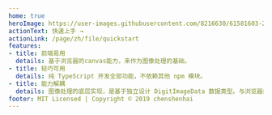 ```yaml
---
home: true
heroImage: https://user-images.githubusercontent.com/8216630/61581603-28ffd180-ab53-11e9-9461-a24d31643ec7.png
actionText: 快速上手 →
actionLink: /page/zh/file/quickstart
features:
- title: 前端易用
  details: 基于浏览器的canvas能力，来作为图像处理的基础。
- title: 轻巧可用
  details: 纯 TypeScript 开发全部功能，不依赖其他 npm 模块。
- title: 能力解耦
  details: 图像处理的底层实现，是基于独立设计 DigitImageData 数据类型。与浏览器的 ImageData 解耦，同时两者数据可以实现互相转换。
footer: MIT Licensed | Copyright © 2019 chenshenhai
---
```

